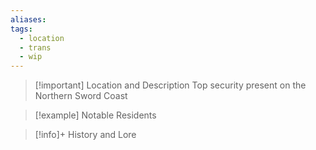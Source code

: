 ```yaml
---
aliases: 
tags:
  - location
  - trans
  - wip
---
```

>[!important] Location and Description
> Top security present on the Northern Sword Coast

> [!example] Notable Residents

> [!info]+ History and Lore


